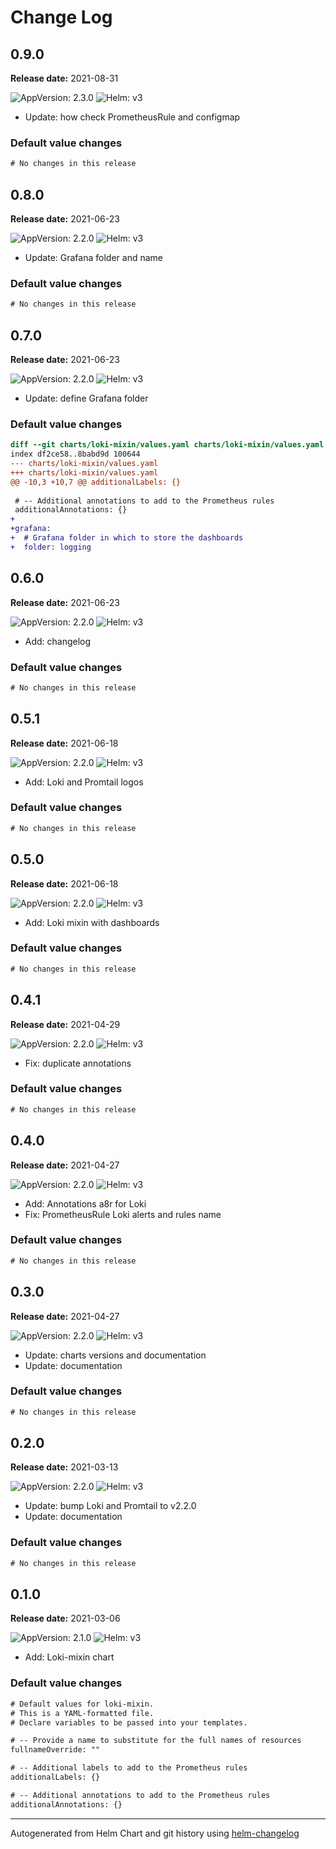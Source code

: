# Change Log

## 0.9.0

**Release date:** 2021-08-31

![AppVersion: 2.3.0](https://img.shields.io/static/v1?label=AppVersion&message=2.3.0&color=success&logo=)
![Helm: v3](https://img.shields.io/static/v1?label=Helm&message=v3&color=informational&logo=helm)

- Update: how check PrometheusRule and configmap

### Default value changes

```diff
# No changes in this release
```

## 0.8.0

**Release date:** 2021-06-23

![AppVersion: 2.2.0](https://img.shields.io/static/v1?label=AppVersion&message=2.2.0&color=success&logo=)
![Helm: v3](https://img.shields.io/static/v1?label=Helm&message=v3&color=informational&logo=helm)

- Update: Grafana folder and name

### Default value changes

```diff
# No changes in this release
```

## 0.7.0

**Release date:** 2021-06-23

![AppVersion: 2.2.0](https://img.shields.io/static/v1?label=AppVersion&message=2.2.0&color=success&logo=)
![Helm: v3](https://img.shields.io/static/v1?label=Helm&message=v3&color=informational&logo=helm)

- Update: define Grafana folder

### Default value changes

```diff
diff --git charts/loki-mixin/values.yaml charts/loki-mixin/values.yaml
index df2ce58..8babd9d 100644
--- charts/loki-mixin/values.yaml
+++ charts/loki-mixin/values.yaml
@@ -10,3 +10,7 @@ additionalLabels: {}
 
 # -- Additional annotations to add to the Prometheus rules
 additionalAnnotations: {}
+
+grafana:
+  # Grafana folder in which to store the dashboards
+  folder: logging
```

## 0.6.0

**Release date:** 2021-06-23

![AppVersion: 2.2.0](https://img.shields.io/static/v1?label=AppVersion&message=2.2.0&color=success&logo=)
![Helm: v3](https://img.shields.io/static/v1?label=Helm&message=v3&color=informational&logo=helm)

- Add: changelog

### Default value changes

```diff
# No changes in this release
```

## 0.5.1

**Release date:** 2021-06-18

![AppVersion: 2.2.0](https://img.shields.io/static/v1?label=AppVersion&message=2.2.0&color=success&logo=)
![Helm: v3](https://img.shields.io/static/v1?label=Helm&message=v3&color=informational&logo=helm)

- Add: Loki and Promtail logos

### Default value changes

```diff
# No changes in this release
```

## 0.5.0

**Release date:** 2021-06-18

![AppVersion: 2.2.0](https://img.shields.io/static/v1?label=AppVersion&message=2.2.0&color=success&logo=)
![Helm: v3](https://img.shields.io/static/v1?label=Helm&message=v3&color=informational&logo=helm)

- Add: Loki mixin with dashboards

### Default value changes

```diff
# No changes in this release
```

## 0.4.1

**Release date:** 2021-04-29

![AppVersion: 2.2.0](https://img.shields.io/static/v1?label=AppVersion&message=2.2.0&color=success&logo=)
![Helm: v3](https://img.shields.io/static/v1?label=Helm&message=v3&color=informational&logo=helm)

- Fix: duplicate annotations

### Default value changes

```diff
# No changes in this release
```

## 0.4.0

**Release date:** 2021-04-27

![AppVersion: 2.2.0](https://img.shields.io/static/v1?label=AppVersion&message=2.2.0&color=success&logo=)
![Helm: v3](https://img.shields.io/static/v1?label=Helm&message=v3&color=informational&logo=helm)

- Add: Annotations a8r for Loki
- Fix: PrometheusRule Loki alerts and rules name

### Default value changes

```diff
# No changes in this release
```

## 0.3.0

**Release date:** 2021-04-27

![AppVersion: 2.2.0](https://img.shields.io/static/v1?label=AppVersion&message=2.2.0&color=success&logo=)
![Helm: v3](https://img.shields.io/static/v1?label=Helm&message=v3&color=informational&logo=helm)

- Update: charts versions and documentation
- Update: documentation

### Default value changes

```diff
# No changes in this release
```

## 0.2.0

**Release date:** 2021-03-13

![AppVersion: 2.2.0](https://img.shields.io/static/v1?label=AppVersion&message=2.2.0&color=success&logo=)
![Helm: v3](https://img.shields.io/static/v1?label=Helm&message=v3&color=informational&logo=helm)

- Update: bump Loki and Promtail to v2.2.0
- Update: documentation

### Default value changes

```diff
# No changes in this release
```

## 0.1.0

**Release date:** 2021-03-06

![AppVersion: 2.1.0](https://img.shields.io/static/v1?label=AppVersion&message=2.1.0&color=success&logo=)
![Helm: v3](https://img.shields.io/static/v1?label=Helm&message=v3&color=informational&logo=helm)

- Add: Loki-mixin chart

### Default value changes

```diff
# Default values for loki-mixin.
# This is a YAML-formatted file.
# Declare variables to be passed into your templates.

# -- Provide a name to substitute for the full names of resources
fullnameOverride: ""

# -- Additional labels to add to the Prometheus rules
additionalLabels: {}

# -- Additional annotations to add to the Prometheus rules
additionalAnnotations: {}
```

---

Autogenerated from Helm Chart and git history using [helm-changelog](https://github.com/mogensen/helm-changelog)
